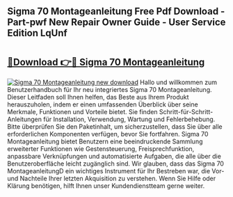 ## Sigma 70 Montageanleitung Free Pdf Download - Part-pwf New Repair Owner Guide - User Service Edition LqUnf

# <h2><a href="http://df7jsi0.blite.top/?on=Sigma+70+Montageanleitung">🔗Download 👉🔴 Sigma 70 Montageanleitung</a></h2>

[![Sigma 70 Montageanleitung new download](https://i.imgur.com/lujVjoI.png)](http://df7jsi0.blite.top/?on=Sigma+70+Montageanleitung)
Hallo und willkommen zum Benutzerhandbuch für Ihr neu integriertes Sigma 70 Montageanleitung. Dieser Leitfaden soll Ihnen helfen, das Beste aus Ihrem Produkt herauszuholen, indem er einen umfassenden Überblick über seine Merkmale, Funktionen und Vorteile bietet. Sie finden Schritt-für-Schritt-Anleitungen für Installation, Verwendung, Wartung und Fehlerbehebung. Bitte überprüfen Sie den Paketinhalt, um sicherzustellen, dass Sie über alle erforderlichen Komponenten verfügen, bevor Sie fortfahren. Sigma 70 Montageanleitung bietet Benutzern eine beeindruckende Sammlung erweiterter Funktionen wie Gestensteuerung, Freisprechfunktion, anpassbare Verknüpfungen und automatisierte Aufgaben, die alle über die Benutzeroberfläche leicht zugänglich sind. Wir glauben, dass das Sigma 70 MontageanleitungD ein wichtiges Instrument für Ihr Bestreben war, die Vor- und Nachteile Ihrer letzten Akquisition zu verstehen. Wenn Sie Hilfe oder Klärung benötigen, hilft Ihnen unser Kundendienstteam gerne weiter.
